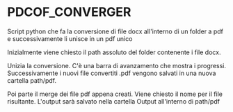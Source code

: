 # PDCOF_CONVERGER
Script python che fa la conversione di file docx all'interno di un folder a pdf e successivamente li unisce in un pdf unico

Inizialmente viene chiesto il path assoluto del folder contenente i file docx.

Unizia la conversione. C'è una barra di avanzamento che mostra i progressi.
Successivamente i nuovi file convertiti .pdf vengono salvati in una nuova cartella path/pdf.

Poi parte il merge dei file pdf appena creati. Viene chiesto il nome per il file risultante.
L'output sarà salvato nella cartella Output all'interno di path/pdf

